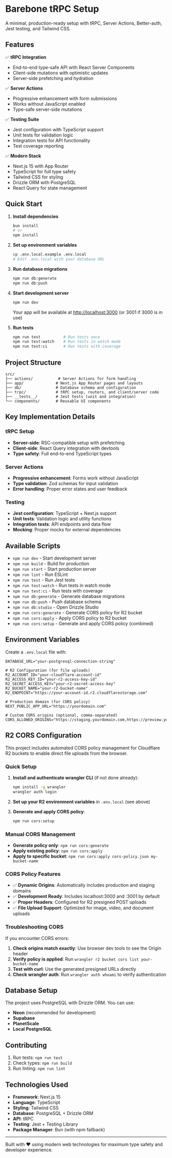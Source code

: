 # Barebone tRPC Setup

A minimal, production-ready setup with tRPC, Server Actions, Better-auth, Jest testing, and Tailwind CSS.

## Features

✅ **tRPC Integration**
- End-to-end type-safe API with React Server Components
- Client-side mutations with optimistic updates
- Server-side prefetching and hydration

✅ **Server Actions**
- Progressive enhancement with form submissions
- Works without JavaScript enabled
- Type-safe server-side mutations

✅ **Testing Suite**
- Jest configuration with TypeScript support
- Unit tests for validation logic
- Integration tests for API functionality
- Test coverage reporting

✅ **Modern Stack**
- Next.js 15 with App Router
- TypeScript for full type safety
- Tailwind CSS for styling
- Drizzle ORM with PostgreSQL
- React Query for state management

## Quick Start

1. **Install dependencies**
   ```bash
   bun install
   # or
   npm install
   ```

2. **Set up environment variables**
   ```bash
   cp .env.local.example .env.local
   # Edit .env.local with your database URL
   ```

3. **Run database migrations**
   ```bash
   npm run db:generate
   npm run db:push
   ```

4. **Start development server**
   ```bash
   npm run dev
   ```
   Your app will be available at [http://localhost:3000](http://localhost:3000) (or 3001 if 3000 is in use)

5. **Run tests**
   ```bash
   npm run test          # Run tests once
   npm run test:watch    # Run tests in watch mode
   npm run test:ci       # Run tests with coverage
   ```

## Project Structure

```
src/
├── actions/           # Server Actions for form handling
├── app/              # Next.js App Router pages and layouts
├── db/               # Database schema and configuration
├── trpc/             # tRPC setup, routers, and client/server code
├── __tests__/        # Jest tests (unit and integration)
└── components/       # Reusable UI components
```

## Key Implementation Details

### tRPC Setup

- **Server-side**: RSC-compatible setup with prefetching
- **Client-side**: React Query integration with devtools
- **Type safety**: Full end-to-end TypeScript types

### Server Actions

- **Progressive enhancement**: Forms work without JavaScript
- **Type validation**: Zod schemas for input validation
- **Error handling**: Proper error states and user feedback

### Testing

- **Jest configuration**: TypeScript + Next.js support
- **Unit tests**: Validation logic and utility functions
- **Integration tests**: API endpoints and data flow
- **Mocking**: Proper mocks for external dependencies

## Available Scripts

- `npm run dev` - Start development server
- `npm run build` - Build for production
- `npm run start` - Start production server
- `npm run lint` - Run ESLint
- `npm run test` - Run Jest tests
- `npm run test:watch` - Run tests in watch mode
- `npm run test:ci` - Run tests with coverage
- `npm run db:generate` - Generate database migrations
- `npm run db:push` - Push database schema
- `npm run db:studio` - Open Drizzle Studio
- `npm run cors:generate` - Generate CORS policy for R2 bucket
- `npm run cors:apply` - Apply CORS policy to R2 bucket
- `npm run cors:setup` - Generate and apply CORS policy (combined)

## Environment Variables

Create a `.env.local` file with:

```env
DATABASE_URL="your-postgresql-connection-string"

# R2 Configuration (for file uploads)
R2_ACCOUNT_ID="your-cloudflare-account-id"
R2_ACCESS_KEY_ID="your-r2-access-key-id"
R2_SECRET_ACCESS_KEY="your-r2-secret-access-key"
R2_BUCKET_NAME="your-r2-bucket-name"
R2_ENDPOINT="https://your-account-id.r2.cloudflarestorage.com"

# Production domain (for CORS policy)
NEXT_PUBLIC_APP_URL="https://yourdomain.com"

# Custom CORS origins (optional, comma-separated)
CORS_ALLOWED_ORIGINS="https://staging.yourdomain.com,https://preview.yourdomain.com"
```

## R2 CORS Configuration

This project includes automated CORS policy management for Cloudflare R2 buckets to enable direct file uploads from the browser.

### Quick Setup

1. **Install and authenticate wrangler CLI** (if not done already):
   ```bash
   npm install -g wrangler
   wrangler auth login
   ```

2. **Set up your R2 environment variables** in `.env.local` (see above)

3. **Generate and apply CORS policy**:
   ```bash
   npm run cors:setup
   ```

### Manual CORS Management

- **Generate policy only**: `npm run cors:generate`
- **Apply existing policy**: `npm run cors:apply`
- **Apply to specific bucket**: `npm run cors:apply cors-policy.json my-bucket-name`

### CORS Policy Features

- ✅ **Dynamic Origins**: Automatically includes production and staging domains
- ✅ **Development Ready**: Includes localhost:3000 and :3001 by default
- ✅ **Proper Headers**: Configured for R2 presigned POST uploads
- ✅ **File Upload Support**: Optimized for image, video, and document uploads

### Troubleshooting CORS

If you encounter CORS errors:

1. **Check origins match exactly**: Use browser dev tools to see the Origin header
2. **Verify policy is applied**: Run `wrangler r2 bucket cors list your-bucket-name`
3. **Test with curl**: Use the generated presigned URLs directly
4. **Check wrangler auth**: Run `wrangler auth whoami` to verify authentication

## Database Setup

The project uses PostgreSQL with Drizzle ORM. You can use:
- **Neon** (recommended for development)
- **Supabase**
- **PlanetScale**
- **Local PostgreSQL**

## Contributing

1. Run tests: `npm run test`
2. Check types: `npm run build`
3. Run linting: `npm run lint`

## Technologies Used

- **Framework**: Next.js 15
- **Language**: TypeScript
- **Styling**: Tailwind CSS
- **Database**: PostgreSQL + Drizzle ORM
- **API**: tRPC
- **Testing**: Jest + Testing Library
- **Package Manager**: Bun (with npm fallback)

---

Built with ❤️ using modern web technologies for maximum type safety and developer experience.
